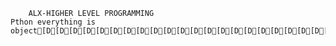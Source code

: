         ALX-HIGHER LEVEL PROGRAMMING
    Pthon everything is object[D[D[D[D[D[D[D[D[D[D[D[D[D[D[D[D[D[D[D[D[D[D[D[D[Py[C[C[C[C[C[C[C[C[C[C[C[C[C[C[C[C[C[C[C[C[C[C[C[C.